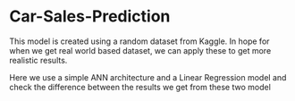 # Car-Sales-Prediction
This model is created using a random dataset from Kaggle. In hope for when we get real world based dataset, we can apply these to get more realistic results.

Here we use a simple ANN architecture and a Linear Regression model and check the difference between the results we get from these two model
